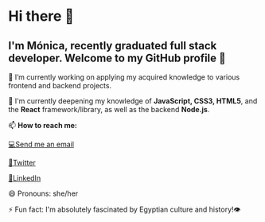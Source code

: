 
                         
# Hi there 👋
 
## I'm Mónica, recently graduated full stack developer. Welcome to my GitHub profile 🚀


🔭 I’m currently working on applying my acquired knowledge to various frontend and backend projects.


🌱 I'm currently deepening my knowledge of **JavaScript, CSS3, HTML5**, and the **React** framework/library,
   as well as the backend **Node.js**.
   

📫 **How to reach me:**

  [💻Send me an email](mailto:moirivilla@gmail.com)
    
  [📍Twitter]( https://twitter.com/moirivilla)
  
  [🔎LinkedIn](https://www.linkedin.com/in/monica-irimia/)
 
  
😄 Pronouns: she/her


⚡ Fun fact:  I'm absolutely fascinated by Egyptian culture and history!👁

